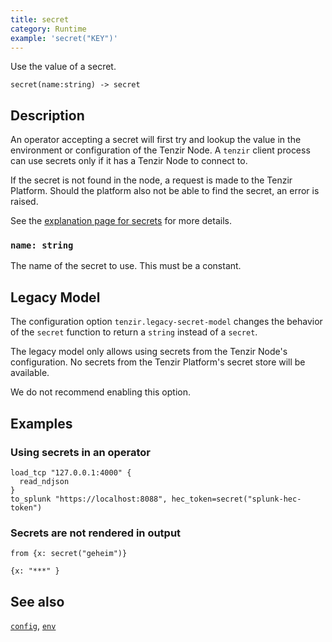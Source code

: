 ```yaml
---
title: secret
category: Runtime
example: 'secret("KEY")'
---
```


Use the value of a secret.

```tql
secret(name:string) -> secret
```

## Description

An operator accepting a secret will first try and lookup the value in the
environment or configuration of the Tenzir Node.
A `tenzir` client process can use secrets only if it has a Tenzir Node to connect
to.

If the secret is not found in the node, a request is made to the Tenzir Platform.
Should the platform also not be able to find the secret, an error is raised.

See the [explanation page for secrets](/explanations/secrets) for more
details.

### `name: string`

The name of the secret to use. This must be a constant.

## Legacy Model

The configuration option `tenzir.legacy-secret-model` changes the behavior of
the `secret` function to return a `string` instead of a `secret`.

The legacy model only allows using secrets from the Tenzir Node's configuration.
No secrets from the Tenzir Platform's secret store will be available.

We do not recommend enabling this option.

## Examples

### Using secrets in an operator

```tql
load_tcp "127.0.0.1:4000" {
  read_ndjson
}
to_splunk "https://localhost:8088", hec_token=secret("splunk-hec-token")
```

### Secrets are not rendered in output

```tql
from {x: secret("geheim")}
```

```tql
{x: "***" }
```

## See also

[`config`](/reference/functions/config),
[`env`](/reference/functions/env)
